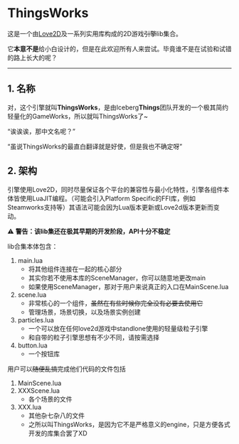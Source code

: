 # ThingsWorks

这是一个由[Love2D](love2d.org)及一系列实用库构成的2D游戏~~引擎~~lib集合。

它**本意不是**给小白设计的，但是在此欢迎所有人来尝试。毕竟谁不是在试验和试错的路上长大的呢？

---

## 1. 名称

对，这个引擎就叫**ThingsWorks**，是由Iceberg**Things**团队开发的一个极其简约轻量化的GameWorks，所以就叫ThingsWorks了~

“诶诶诶，那中文名呢？”

“虽说ThingsWorks的最直白翻译就是好使，但是我也不确定呀”

## 2. 架构

引擎使用Love2D，同时尽量保证各个平台的兼容性与最小化特性，引擎各组件本体皆使用LuaJIT编程。（可能会引入Platform Specific的FFI库，例如Steamworks支持等）其语法可能会因为Lua版本更新或Love2d版本更新而变动。

:warning: **警告：该lib集还在极其早期的开发阶段，API十分不稳定**

lib合集本体包含：
1. main.lua
    - 将其他组件连接在一起的核心部分
    - 其实你若不使用本库的SceneManager，你可以随意地更改main
    - 如果使用SceneManager，那对于用户来说真正的入口在MainScene.lua
2. scene.lua
    - 非常核心的一个组件，~~虽然在有些时候你完全没有必要去使用它~~
    - 管理场景，场景切换，以及场景实例创建
3. particles.lua
    - 一个可以放在任何love2d游戏中standlone使用的轻量级粒子引擎
    - 和自带的粒子引擎思想有不少不同，请按需选择
4. button.lua
    - 一个按钮库

用户可以~~随便乱搞~~完成他们代码的文件包括
1. MainScene.lua
2. XXXScene.lua
    - 各个场景的文件
3. XXX.lua
    - 其他杂七杂八的文件
    - 之所以叫ThingsWorks，是因为它不是严格意义的engine，只是方便各式开发的库集合罢了XD
